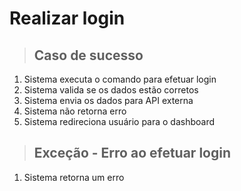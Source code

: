 # Realizar login

> ## Caso de sucesso

1. Sistema executa o comando para efetuar login
2. Sistema valida se os dados estão corretos
3. Sistema envia os dados para API externa
4. Sistema não retorna erro
5. Sistema redireciona usuário para o dashboard

> ## Exceção - Erro ao efetuar login

1. Sistema retorna um erro